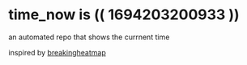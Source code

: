 # time_now is (( 1694203200933 ))

an automated repo that shows the currnent time

inspired by [breakingheatmap](https://github.com/breakingheatmap/breakingheatmap)